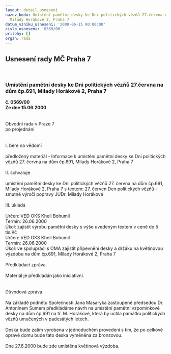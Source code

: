 ```yaml
---
layout: detail_usneseni
nazev_bodu: Umístění pamětní desky ke Dni politických vězňů 27.června na dům čp.691,
  Milady Horákové 2, Praha 7
datum_vzniku_usneseni: '2000-06-15 00:00:00'
cislo_usneseni: '0569/00'
prilohy: []
organ: rada
---
```

<div id="ucUsn_pList" class="usn">
	<span><h2>Usnesení rady MČ Praha 7 </h2>
<br></span><div class="standBody">
<span><h3>Umístění pamětní desky ke Dni politických vězňů 27.června na dům čp.691, Milady Horákové 2, Praha 7</h3></span><div class="center">
		<strong>č. 0569/00</strong><br>
	</div>
<div class="center">
		<strong>Ze dne 15.06.2000</strong><br><br>
	</div>     <br>Obvodní rada v Praze 7<br>po projednání<br><br><br>I.	bere na vědomí<br><br> předložený materiál - Informace k umístění pamětní desky ke Dni politických vězňů 27. června na dům čp.691, Milady Horákové 2, Praha 7<br><br>II.	schvaluje <br><br>umístění pamětní desky ke Dni politických vězňů 27. června na dům čp.691, Milady Horákové 2, Praha 7 s textem: 27. červen Den politických vězňů - smutné výročí popravy JUDr. Milady Horákové<br><br>III.	ukládá <br><br> Určen:	     	VED OKS Kheil Bohumil<br>Termín: 26.06.2000<br>Úkol:	zajistit výrobu pamětní desky s výše uvedeným textem v ceně do 5 tis.Kč<br>  Určen:	     	VED OKS Kheil Bohumil<br>Termín: 26.06.2000<br>Úkol:	ve spolupráci s OMA zajistit připevnění desky a držáku na květinovou výzdobu na dům čp.691, Milady Horákové 2, Praha 7<br>  <br>Předkládací zpráva<br><br>Materiál je předkládán jako iniciativní.<br><br><br>Důvodová zpráva<br><br>Na základě podnětu Společnosti Jana Masaryka  zastoupené předsedou Dr. Antonínem Sumem předkládáme návrh na umístění pamětní vzpomínkové desky na dům čp.691 na tř. M. Horákové, která by uctila památku politických vězňů umučených v padesátých letech.<br><br>Deska bude zatím vyrobena v jednoduchém provedení s tím, že po celkové opravě domu bude  tato deska vyměněna za bronzovou. <br><br>Dne 27.6.2000 bude zde umístěna květinová výzdoba.<br>
</div>
</div>